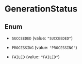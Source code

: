 

# GenerationStatus

## Enum


* `SUCCEEDED` (value: `"SUCCEEDED"`)

* `PROCESSING` (value: `"PROCESSING"`)

* `FAILED` (value: `"FAILED"`)



